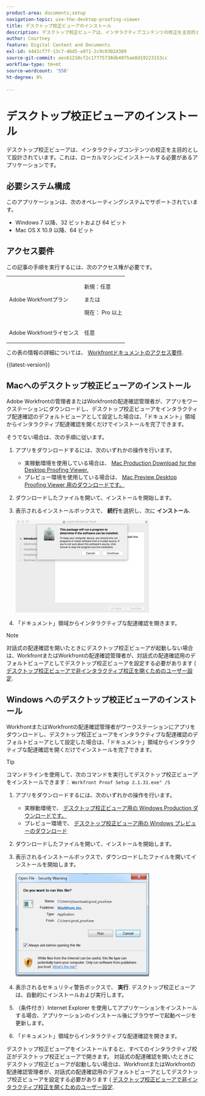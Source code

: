 ```yaml
---
product-area: documents;setup
navigation-topic: use-the-desktop-proofing-viewer
title: デスクトップ校正ビューアのインストール
description: デスクトップ校正ビューアは、インタラクティブコンテンツの校正を主目的として設計されています。これは、ローカルマシンにインストールする必要があるアプリケーションです。
author: Courtney
feature: Digital Content and Documents
exl-id: 4441cf7f-13c7-4bd5-a971-2c9c0302d309
source-git-commit: aec61210cf2c17775738db4975ae8d19223153cc
workflow-type: tm+mt
source-wordcount: '558'
ht-degree: 0%

---
```


# デスクトップ校正ビューアのインストール

<!--Audited: 12/2023-->

デスクトップ校正ビューアは、インタラクティブコンテンツの校正を主目的として設計されています。これは、ローカルマシンにインストールする必要があるアプリケーションです。

## 必要システム構成

このアプリケーションは、次のオペレーティングシステムでサポートされています。

* Windows 7 以降、32 ビットおよび 64 ビット
* Mac OS X 10.9 以降、64 ビット

## アクセス要件

この記事の手順を実行するには、次のアクセス権が必要です。

<table style="table-layout:auto"> 
 <col> 
 <col> 
 <tbody> 
  <tr> 
   <td role="rowheader">Adobe Workfrontプラン</td> 
   <td> <p>新規：任意</p> <p>または</p> <p>現在： Pro 以上</p> </td> 
  </tr> 
  <tr> 
   <td role="rowheader">Adobe Workfrontライセンス</td> 
   <td> <p>任意</p></td> 
  </tr> 
 </tbody> 
</table>

この表の情報の詳細については、 [Workfrontドキュメントのアクセス要件](/help/quicksilver/administration-and-setup/add-users/access-levels-and-object-permissions/access-level-requirements-in-documentation.md).

{{latest-version}}

## Macへのデスクトップ校正ビューアのインストール

Adobe Workfrontの管理者またはWorkfrontの配達確認管理者が、アプリをワークステーションにダウンロードし、デスクトップ校正ビューアをインタラクティブ配達確認のデフォルトビューアとして設定した場合は、「ドキュメント」領域からインタラクティブ配達確認を開くだけでインストールを完了できます。

そうでない場合は、次の手順に従います。

1. アプリをダウンロードするには、次のいずれかの操作を行います。

   * 実稼動環境を使用している場合は、 [Mac Production Download for the Desktop Proofing Viewer.](https://assets.proofhq.com/nativeviewer/desktop_viewer/Workfront+Proof-2.1.32.pkg)
   * プレビュー環境を使用している場合は、 [Mac Preview Desktop Proofing Viewer 用のダウンロードです。](https://assets.preview.proofhq.com/nativeviewer/desktop_viewer/Workfront+Proof+Preview-2.1.32.pkg)

1. ダウンロードしたファイルを開いて、インストールを開始します。
1. 表示されるインストールボックスで、 **続行**&#x200B;を選択し、次に **インストール**.

   ![00000776.png](assets/00000776-350x244.png)

1. 「ドキュメント」領域からインタラクティブな配達確認を開きます。

>[!NOTE]
>
>対話式の配達確認を開いたときにデスクトップ校正ビューアが起動しない場合は、WorkfrontまたはWorkfrontの配達確認管理者が、対話式の配達確認用のデフォルトビューアとしてデスクトップ校正ビューアを設定する必要があります ( [デスクトップ校正ビューアで非インタラクティブ校正を開くためのユーザー設定](../../../workfront-proof/wp-work-proofsfiles/review-proofs-dpv/destop-proofing-viewer.md#user-setting-for-opening-non-interactive-proofs-in-the-desktop-proofing-viewer).

## Windows へのデスクトップ校正ビューアのインストール

WorkfrontまたはWorkfrontの配達確認管理者がワークステーションにアプリをダウンロードし、デスクトップ校正ビューアをインタラクティブな配達確認のデフォルトビューアとして設定した場合は、「ドキュメント」領域からインタラクティブな配達確認を開くだけでインストールを完了できます。

>[!TIP]
>
>コマンドラインを使用して、次のコマンドを実行してデスクトップ校正ビューアをインストールできます： `Workfront Proof Setup 2.1.31.exe" /S`

1. アプリをダウンロードするには、次のいずれかの操作を行います。

   * 実稼動環境で、 [デスクトップ校正ビューア用の Windows Production ダウンロードです。](https://assets.proofhq.com/nativeviewer/desktop_viewer/Workfront+Proof+Setup+2.1.32.exe)
   * プレビュー環境で、 [デスクトップ校正ビューア用の Windows プレビューのダウンロード](https://assets.preview.proofhq.com/nativeviewer/desktop_viewer/Workfront+Proof+Preview+Setup+2.1.32.exe)

1. ダウンロードしたファイルを開いて、インストールを開始します。
1. 表示されるインストールボックスで、ダウンロードしたファイルを開いてインストールを開始します。

   ![Screen_Shot_2018-05-02_at_10.56.55_AM.png](assets/screen-shot-2018-05-02-at-10.56.55-am-350x271.png)

1. 表示されるセキュリティ警告ボックスで、 **実行**. デスクトップ校正ビューアは、自動的にインストールおよび実行します。
1. （条件付き）Internet Explorer を使用してアプリケーションをインストールする場合、アプリケーションのインストール後にブラウザーで起動ページを更新します。
1. 「ドキュメント」領域からインタラクティブな配達確認を開きます。

デスクトップ校正ビューアをインストールすると、すべてのインタラクティブ校正がデスクトップ校正ビューアで開きます。 対話式の配達確認を開いたときにデスクトップ校正ビューアが起動しない場合は、WorkfrontまたはWorkfrontの配達確認管理者が、対話式の配達確認用のデフォルトビューアとしてデスクトップ校正ビューアを設定する必要があります ( [デスクトップ校正ビューアで非インタラクティブ校正を開くためのユーザー設定](../../../workfront-proof/wp-work-proofsfiles/review-proofs-dpv/destop-proofing-viewer.md#user-setting-for-launching-non-interactive-proofs).
